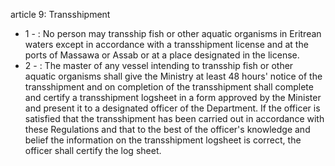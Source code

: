 article 9: Transshipment

<ul>
			<li>1 - : No person may transship fish or other aquatic organisms in Eritrean waters except in accordance with a transshipment license and at the ports of Massawa or Assab or at a place designated in the license.<ul>
			</ul></li>			<li>2 - : The master of any vessel intending to transship fish or other aquatic organisms shall give the Ministry at least 48 hours&#39; notice of the transshipment and on completion of the transshipment shall complete and certify a transshipment logsheet in a form approved by the Minister and present it to a designated officer of the Department. If the officer is satisfied that the transshipment has been carried out in accordance with these Regulations and that to the best of the officer&#39;s knowledge and belief the information on the transshipment logsheet is correct, the officer shall certify the log sheet.<ul>
			</ul></li></ul>